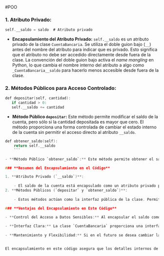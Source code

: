 #POO 
### **1. Atributo Privado:**


```c
self.__saldo = saldo  # Atributo privado
```

- **Encapsulamiento del Atributo Privado:** `self.__saldo` es un atributo privado de la clase `CuentaBancaria`. Se utiliza el doble guion bajo (`__`) antes del nombre del atributo para indicar que es privado. Esto significa que el atributo no debe ser accedido directamente desde fuera de la clase. La convención del doble guion bajo activa el _name mangling_ en Python, lo que cambia el nombre interno del atributo a algo como `_CuentaBancaria__saldo` para hacerlo menos accesible desde fuera de la clase.

### **2. Métodos Públicos para Acceso Controlado:**



```c
def depositar(self, cantidad):    
   if cantidad > 0:   
   self.__saldo += cantidad
```

- **Método Público `depositar`:** Este método permite modificar el saldo de la cuenta, pero sólo si la cantidad depositada es mayor que cero. El método proporciona una forma controlada de cambiar el estado interno de la cuenta sin permitir el acceso directo al atributo `__saldo`.


```c
def obtener_saldo(self):
    return self.__saldo
    ```

- **Método Público `obtener_saldo`:** Este método permite obtener el saldo actual de la cuenta. Proporciona una forma controlada de acceder al valor del atributo `__saldo` sin permitir modificaciones directas.

### **Resumen del Encapsulamiento en el Código**

1. **Atributo Privado (`__saldo`)**:
    
    - El saldo de la cuenta está encapsulado como un atributo privado para proteger el dato. Esto evita que el saldo sea accedido o modificado directamente desde fuera de la clase, lo cual es importante para mantener la integridad del estado del objeto.
2. **Métodos Públicos (`depositar` y `obtener_saldo`)**:
    
    - Estos métodos actúan como la interfaz pública de la clase. Permiten controlar cómo se modifica y se accede al saldo de la cuenta. `depositar` asegura que sólo se depositen cantidades positivas, y `obtener_saldo` permite leer el saldo sin permitir cambios directos.

### **Ventajas del Encapsulamiento en Este Código**

- **Control del Acceso a Datos Sensibles:** Al encapsular el saldo como un atributo privado, se evita que el saldo sea modificado de manera inadvertida desde fuera de la clase, lo cual protege la integridad de los datos.
    
- **Interfaz Clara:** La clase `CuentaBancaria` proporciona una interfaz clara para interactuar con el saldo mediante métodos específicos (`depositar` y `obtener_saldo`), facilitando la gestión y validación de las operaciones bancarias.
    
- **Mantenimiento y Flexibilidad:** Si en el futuro se desea cambiar la forma en que se maneja el saldo (por ejemplo, agregar más validaciones), se puede hacer sin afectar a las partes del código que usan la clase `CuentaBancaria`, siempre que la interfaz pública (los métodos) se mantenga consistente.
    

El encapsulamiento en este código asegura que los detalles internos de la clase se mantengan ocultos y sólo se expongan a través de métodos controlados, lo que mejora la robustez y la seguridad del código.
